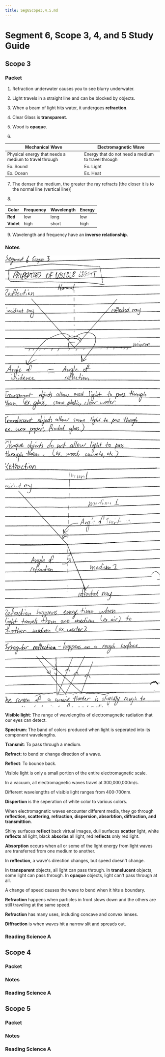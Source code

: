 ```yaml
---
title: Seg6Scope3,4,5.md
---
```


# Segment 6, Scope 3, 4, and 5 Study Guide

## Scope 3

### Packet

1. Refraction underwater causes you to see blurry underwater.

2. Light travels in a straight line and can be blocked by objects.

3. When a beam of light hits water, it undergoes **refraction**.

4. Clear Glass is **transparent**.

5. Wood is **opaque**.

6. 
Mechanical Wave | Electromagnetic Wave
--- | ---
Physical energy that needs a medium to travel through | Energy that do not need a medium to travel through
Ex. Sound | Ex. Light
Ex. Ocean | Ex. Heat

7. The denser the medium, the greater the ray refracts [the closer it is to the normal line (vertical line)]

8. 
Color | Frequency | Wavelength | Energy
--- | --- | --- | ---
**Red** | low | long | low
**Violet** | high | short | high

9. Wavelength and frequency have an **inverse relationship**.

### Notes
![Properties of visible light](image.png)
![Properties of visible light 2](image-2.png)

**Visible light**: The range of wavelengths of electromagnetic radiation that our eyes can detect.

**Spectrum**: The band of colors produced when light is seperated into its component wavelengths.

**Transmit**: To pass through a medium.

**Refract**: to bend or change direction of a wave.

**Reflect**: To bounce back.

Visible light is only a small portion of the entire electromagnetic scale.

In a vacuum, all electromagnetic waves travel at 300,000,000m/s.

Different wavelengths of visible light ranges from 400-700nm.

**Dispertion** is the seperation of white color to various colors.

When electromagnetic waves encounter different media, they go through **reflection, scattering, refraction, dispersion, absorbtion, diffraction, and transmittion**.

Shiny surfaces **reflect** back virtual images, dull surfaces **scatter** light, white **reflects** all light, black **absorbs** all light, red **reflects** only red light.

**Absorption** occurs when all or some of the light energy from light waves are transferred from one medium to another.

In **reflection**, a wave's direction changes, but speed doesn't change.

In **transparent** objects, all light can pass through. In **translucent** objects, some light can pass through. In **opaque** objects, light can't pass through at all.

A change of speed causes the wave to bend when it hits a boundary.

**Refraction** happens when particles in front slows down and the others are still traveling at the same speed.

**Refraction** has many uses, including concave and convex lenses.

**Diffraction** is when waves hit a narrow slit and spreads out.

### Reading Science A

## Scope 4
### Packet

### Notes

### Reading Science A

## Scope 5

### Packet

### Notes

### Reading Science A
